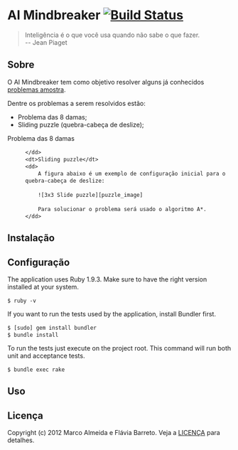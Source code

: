 AI Mindbreaker [![Build Status][travis_logo]](http://travis-ci.org/marcoafilho/ai-mindbreaker)
==============

> Inteligência é o que você usa quando não sabe o que fazer. <br>
> -- Jean Piaget

Sobre
-----

O AI Mindbreaker tem como objetivo resolver alguns já conhecidos [problemas amostra](http://pt.wikipedia.org/wiki/Problema_amostra).

Dentre os problemas a serem resolvidos estão:

* Problema das 8 damas;
* Sliding puzzle (quebra-cabeça de deslize);

<dl>
	<dt>Problema das 8 damas</dt>
	<dd>
		
	</dd>
	<dt>Sliding puzzle</dt>
	<dd>
		A figura abaixo é um exemplo de configuração inicial para o quebra-cabeça de deslize:
		
		![3x3 Slide puzzle][puzzle_image]

		Para solucionar o problema será usado o algoritmo A*.
	</dd>
</dl>

[travis_logo]:  https://secure.travis-ci.org/marcoafilho/ai-mindbreaker.png?branch=master
[puzzle_image]: https://github.com/marcoafilho/ai-mindbreaker/raw/master/resources/SLIDE.png "3x3 sliding puzzle"

Instalação
----------

Configuração
------------
The application uses Ruby 1.9.3. Make sure to have the right version installed at your system.

	$ ruby -v

If you want to run the tests used by the application, install Bundler first.

	$ [sudo] gem install bundler
	$ bundle install
	
To run the tests just execute on the project root. This command will run both unit and acceptance tests.

	$ bundle exec rake

Uso
---

Licença
-------
Copyright (c) 2012 Marco Almeida e Flávia Barreto. Veja a [LICENÇA][license] para detalhes.

[license]: https://github.com/marcoafilho/ai-mindbreaker/blob/master/LICENSE.pt-br.md
